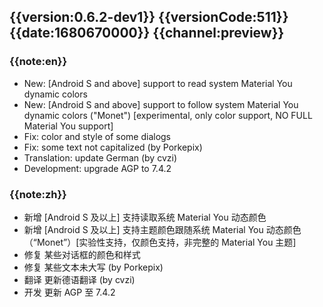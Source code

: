 ## {{version:0.6.2-dev1}} {{versionCode:511}} {{date:1680670000}} {{channel:preview}}

### {{note:en}}
- New: [Android S and above] support to read system Material You dynamic colors 
- New: [Android S and above] support to follow system Material You dynamic colors ("Monet") [experimental, only color support, NO FULL Material You support]
- Fix: color and style of some dialogs
- Fix: some text not capitalized (by Porkepix)
- Translation: update German (by cvzi)
- Development: upgrade AGP to 7.4.2

### {{note:zh}}
- 新增 [Android S 及以上] 支持读取系统 Material You 动态颜色
- 新增 [Android S 及以上] 支持主题颜色跟随系统 Material You 动态颜色（“Monet”）[实验性支持，仅颜色支持，非完整的 Material You 主题]
- 修复 某些对话框的颜色和样式
- 修复 某些文本未大写 (by Porkepix)
- 翻译 更新德语翻译 (by cvzi)
- 开发 更新 AGP 至 7.4.2